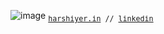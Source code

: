 ![image](https://github.com/user-attachments/assets/fa0bfa9a-f039-467f-8f30-72d7787c03b2)
<sub><samp><a href="https://harshiyer.in">harshiyer.in</a> // <a href="https://www.linkedin.com/in/harshiyer">linkedin</a>
